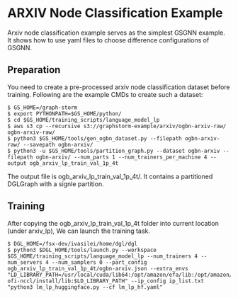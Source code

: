 # ARXIV Node Classification Example
Arxiv node classification example serves as the simplest GSGNN example. It shows how to use yaml files to choose difference configurations of GSGNN.

## Preparation
You need to create a pre-processed arxiv node classification dataset before training. Following are the example CMDs to create such a dataset:

```
$ GS_HOME=/graph-storm
$ export PYTHONPATH=$GS_HOME/python/
$ cd $GS_HOME/training_scripts/language_model_lp
$ aws s3 cp --recursive s3://graphstorm-example/arxiv/ogbn-arxiv-raw/ ogbn-arxiv-raw/
$ python3 $GS_HOME/tools/gen_ogbn_dataset.py --filepath ogbn-arxiv-raw/ --savepath ogbn-arxiv/
$ python3 -u $GS_HOME/tools/partition_graph.py --dataset ogbn-arxiv --filepath ogbn-arxiv/ --num_parts 1 --num_trainers_per_machine 4 --output ogb_arxiv_lp_train_val_1p_4t
```

The output file is ogb_arxiv_lp_train_val_1p_4t/. It contains a partitioned DGLGraph with a signle partition.

## Training
After copying the ogb_arxiv_lp_train_val_1p_4t folder into current location (under arxiv_lp), We can launch the training task.

```
$ DGL_HOME=/fsx-dev/ivasilei/home/dgl/dgl
$ python3 $DGL_HOME/tools/launch.py --workspace $GS_HOME/training_scripts/language_model_lp --num_trainers 4 --num_servers 4 --num_samplers 0 --part_config ogb_arxiv_lp_train_val_1p_4t/ogbn-arxiv.json --extra_envs "LD_LIBRARY_PATH=/usr/local/cuda/lib64:/opt/amazon/efa/lib:/opt/amazon/openmpi/lib:/home/deepspeed/aws-ofi-nccl/install/lib:$LD_LIBRARY_PATH" --ip_config ip_list.txt "python3 lm_lp_huggingface.py --cf lm_lp_hf.yaml"

```
